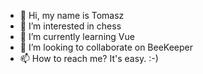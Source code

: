 - 👋 Hi, my name is Tomasz
- 👀 I’m interested in chess
- 🌱 I’m currently learning Vue
- 💞️ I’m looking to collaborate on BeeKeeper
- 📫 How to reach me? It's easy. :-)

<!---
kasatch/kasatch is a ✨ special ✨ repository because its `README.md` (this file) appears on your GitHub profile.
You can click the Preview link to take a look at your changes.
--->
